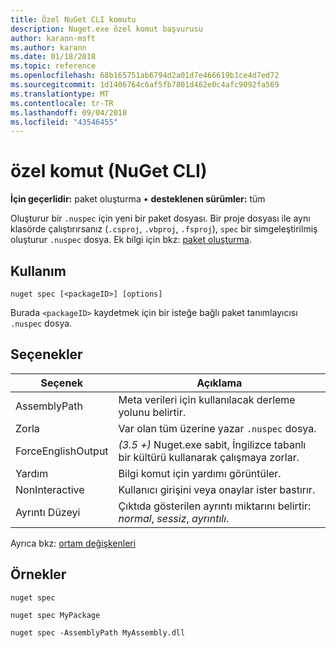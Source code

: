 ```yaml
---
title: Özel NuGet CLI komutu
description: Nuget.exe özel komut başvurusu
author: karann-msft
ms.author: karann
ms.date: 01/18/2018
ms.topic: reference
ms.openlocfilehash: 68b165751ab6794d2a01d7e466619b1ce4d7ed72
ms.sourcegitcommit: 1d1406764c6af5fb7801d462e0c4afc9092fa569
ms.translationtype: MT
ms.contentlocale: tr-TR
ms.lasthandoff: 09/04/2018
ms.locfileid: "43546455"
---
```

# <a name="spec-command-nuget-cli"></a>özel komut (NuGet CLI)

**İçin geçerlidir:** paket oluşturma &bullet; **desteklenen sürümler:** tüm

Oluşturur bir `.nuspec` için yeni bir paket dosyası. Bir proje dosyası ile aynı klasörde çalıştırırsanız (`.csproj`, `.vbproj`, `.fsproj`), `spec` bir simgeleştirilmiş oluşturur `.nuspec` dosya. Ek bilgi için bkz: [paket oluşturma](../create-packages/creating-a-package.md).

## <a name="usage"></a>Kullanım

```cli
nuget spec [<packageID>] [options]
```

Burada `<packageID>` kaydetmek için bir isteğe bağlı paket tanımlayıcısı `.nuspec` dosya.

## <a name="options"></a>Seçenekler

| Seçenek | Açıklama |
| --- | --- |
| AssemblyPath | Meta verileri için kullanılacak derleme yolunu belirtir. |
| Zorla | Var olan tüm üzerine yazar `.nuspec` dosya. |
| ForceEnglishOutput | *(3.5 +)*  Nuget.exe sabit, İngilizce tabanlı bir kültürü kullanarak çalışmaya zorlar. |
| Yardım | Bilgi komut için yardımı görüntüler. |
| NonInteractive | Kullanıcı girişini veya onaylar ister bastırır. |
| Ayrıntı Düzeyi | Çıktıda gösterilen ayrıntı miktarını belirtir: *normal*, *sessiz*, *ayrıntılı*. |

Ayrıca bkz: [ortam değişkenleri](cli-ref-environment-variables.md)

## <a name="examples"></a>Örnekler

```cli
nuget spec

nuget spec MyPackage

nuget spec -AssemblyPath MyAssembly.dll
```
